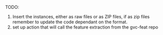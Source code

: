 TODO:

1. Insert the instances, either as raw files or as ZIP files, if as zip files remember to update the code dependant on the format.
2. set up action that will call the feature extraction from the gvc-feat repo
